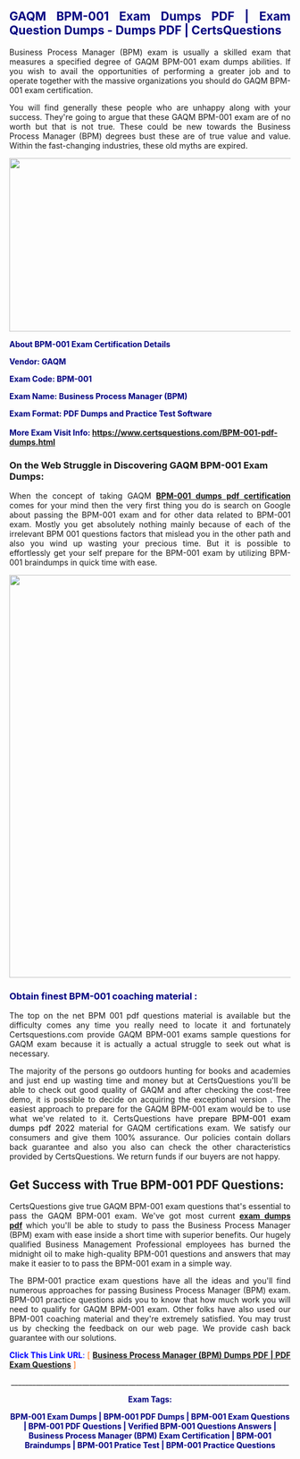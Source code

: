 <h2 style="text-align: justify;"><span style="color: #000080;">GAQM BPM-001 Exam Dumps PDF | Exam Question Dumps - Dumps PDF | CertsQuestions</span></h2>
<p style="text-align: justify;">Business Process Manager (BPM) exam is usually a skilled exam that measures a specified degree of GAQM  BPM-001 exam dumps abilities. If you wish to avail the opportunities of performing a greater job and to operate together with the massive organizations you should do GAQM BPM-001 exam certification.</p>
<p style="text-align: justify;">You will find generally these people who are unhappy along with your success. They're going to argue that these GAQM  BPM-001 exam are of no worth but that is not true. These could be new towards the Business Process Manager (BPM) degrees bust these are of true value and value. Within the fast-changing industries, these old myths are expired.</p>
<p><img style="display: block; margin-left: auto; margin-right: auto;" src="https://i.imgur.com/eaP4ae9.png" width="840" height="310" /></p>
<p><span style="color: #000080;"><strong>About BPM-001 Exam Certification Details</strong></span></p>
<p><span style="color: #000080;"><strong>Vendor: GAQM<br /></strong></span></p>
<p><span style="color: #000080;"><strong>Exam Code: BPM-001</strong></span></p>
<p><span style="color: #000080;"><strong>Exam Name: Business Process Manager (BPM)</strong></span></p>
<p><span style="color: #000080;"><strong>Exam Format: PDF Dumps and Practice Test Software<br /><br />More Exam Visit Info: <span style="color: #ff6600;"><a href="https://www.certsquestions.com/BPM-001-pdf-dumps.html">https://www.certsquestions.com/BPM-001-pdf-dumps.html</a></span></strong></span></p>
<h3>On the Web Struggle in Discovering GAQM BPM-001 Exam Dumps:</h3>
<p style="text-align: justify;">When the concept of taking GAQM <a href="https://www.certsquestions.com/BPM-001-pdf-dumps.html"><strong> BPM-001 dumps pdf certification</strong></a> comes for your mind then the very first thing you do is search on Google about passing the BPM-001 exam and for other data related to BPM-001 exam. Mostly you get absolutely nothing mainly because of each of the irrelevant BPM 001 questions factors that mislead you in the other path and also you wind up wasting your precious time. But it is possible to effortlessly get your self prepare for the BPM-001 exam by utilizing BPM-001 braindumps in quick time with ease.</p>
<p><a href="https://www.certsquestions.com/BPM-001-pdf-dumps.html"><img style="display: block; margin-left: auto; margin-right: auto;" src="https://i.imgur.com/pxhoKQ2.png" width="720" /></a></p>
<h3><span style="color: #000080;">Obtain finest  BPM-001 coaching material :</span></h3>
<p style="text-align: justify;">The top on the net BPM 001 pdf questions material is available but the difficulty comes any time you really need to locate it and fortunately Certsquestions.com provide GAQM BPM-001 exams sample questions for GAQM  exam because it is actually a actual struggle to seek out what is necessary.</p>
<p style="text-align: justify;">The majority of the persons go outdoors hunting for books and academies and just end up wasting time and money but at CertsQuestions you'll be able to check out good quality of GAQM  and after checking the cost-free demo, it is possible to decide on acquiring the exceptional version . The easiest approach to prepare for the GAQM BPM-001 exam would be to use what we've related to it. CertsQuestions have <span style="color: #000000;">prepare BPM-001 exam dumps pdf 2022</span> material for GAQM certifications exam. We satisfy our consumers and give them 100% assurance. Our policies contain dollars back guarantee and also you also can check the other characteristics provided by CertsQuestions. We return funds if our buyers are not happy.</p>
<h2>Get Success with True BPM-001 PDF Questions:</h2>
<p style="text-align: justify;">CertsQuestions give true GAQM BPM-001 exam questions that's essential to pass the GAQM  BPM-001 exam. We've got most current<strong>&nbsp;<a href="https://www.certsquestions.com/">exam dumps pdf</a></strong>&nbsp;which you'll be able to study to pass the Business Process Manager (BPM) exam with ease inside a short time with superior benefits. Our hugely qualified Business Management Professional employees has burned the midnight oil to make high-quality BPM-001 questions and answers that may make it easier to to pass the BPM-001 exam in a simple way.</p>
<p style="text-align: justify;">The BPM-001 practice exam questions have all the ideas and you'll find numerous approaches for passing Business Process Manager (BPM) exam. BPM-001 practice questions aids you to know that how much work you will need to qualify for GAQM  BPM-001 exam. Other folks have also used our BPM-001 coaching material and they're extremely satisfied. You may trust us by checking the feedback on our web page. We provide cash back guarantee with our solutions.</p>
<p style="text-align: justify;"><span style="color: #0000ff;"><strong>Click This Link URL</strong>:</span> <span style="color: #ff6600;">[ <strong><a href="https://www.certsquestions.com/business-management-professional-certification.html">Business Process Manager (BPM) Dumps PDF | PDF Exam Questions</a></strong> ]</span></p>
<p style="text-align: center;">______________________________________________________________________________</p>
<p style="text-align: center;"><span style="color: #000080;"><strong>Exam Tags:</strong></span></p>
<p style="text-align: center;"><span style="color: #000080;"><strong>BPM-001 Exam Dumps | BPM-001 PDF Dumps | BPM-001 Exam Questions | BPM-001 PDF Questions | Verified BPM-001 Questions Answers | Business Process Manager (BPM) Exam Certification | BPM-001 Braindumps | BPM-001 Pratice Test | BPM-001 Practice Questions</strong></span></p>
